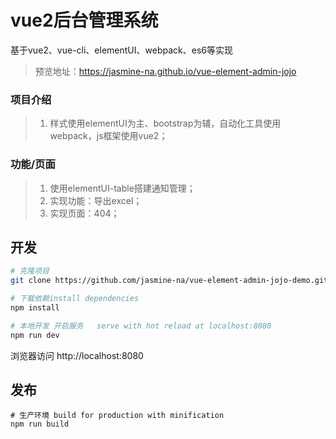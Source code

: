 
# vue2后台管理系统
基于vue2、vue-cli、elementUI、webpack、es6等实现
>预览地址：https://jasmine-na.github.io/vue-element-admin-jojo
### **项目介绍**
>1. 样式使用elementUI为主、bootstrap为辅，自动化工具使用webpack，js框架使用vue2；

### **功能/页面**
>1. 使用elementUI-table搭建通知管理；
>2. 实现功能：导出excel；
>3. 实现页面：404；
## 开发

``` bash
# 克隆项目
git clone https://github.com/jasmine-na/vue-element-admin-jojo-demo.git

# 下载依赖install dependencies
npm install

# 本地开发 开启服务   serve with hot reload at localhost:8080
npm run dev
```
浏览器访问 http://localhost:8080
## 发布
```
# 生产环境 build for production with minification
npm run build
```

